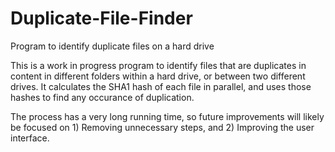 # Duplicate-File-Finder
Program to identify duplicate files on a hard drive

This is a work in progress program to identify files that are duplicates in content in different folders within a hard drive, or between two different drives.  It calculates the SHA1 hash of each file in parallel, and uses those hashes to find any occurance of duplication.

The process has a very long running time, so future improvements will likely be focused on 1) Removing unnecessary steps, and 2) Improving the user interface.
